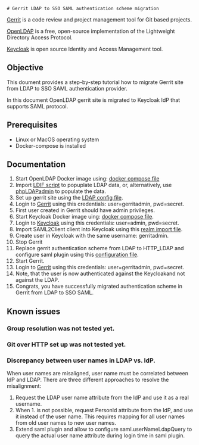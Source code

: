 	# Gerrit LDAP to SSO SAML authentication scheme migration

[Gerrit](https://www.gerritcodereview.com) is a code review and project
management tool for Git based projects.

[OpenLDAP](https://www.openldap.org) is a free, open-source implementation
of the Lightweight Directory Access Protocol.

[Keycloak](https://www.keycloak.org) is open source Identity and Access
Management tool.

## Objective

This doument provides a step-by-step tutorial how to migrate Gerrit site
from LDAP to SSO SAML authentication provider.

In this document OpenLDAP gerrit site is migrated to Keycloak IdP that
supports SAML protocol.

## Prerequisites

- Linux or MacOS operating system
- Docker-compose is installed

## Documentation

1. Start OpenLDAP Docker image using: [docker compose file](./resources/openldap/docker-ldap.yml) 
2. Import [LDIF script](./resources/openldap/import.sh) to popuplate LDAP data, or, alternatively,
use [phpLDAPadmin](https://localhost:6443/cmd.php) to populate the data.
3. Set up gerrit site using the [LDAP config file](./resources/gerrit/gerrit_ldap.config).
4. Login to [Gerrit](localhost:8081) using this credentials: user=gerritadmin, pwd=secret.
5. First user created in Gerrit should have admin privileges.
6. Start Keycloak Docker image uing: [docker compose file](./resources/keycloak/keycloak-postgres.yml).
7. Login to [Keycloak](localhost:8081) using this credentials: user=admin, pwd=secret.
8. Import SAML2Client client into Keycloak using this [realm import file](./resources/keycloak/keycloak-realm-export.json).
9. Create user in Keycloak with the same username: gerritadmin.
10. Stop Gerrit
11. Replace gerrit authentication scheme from LDAP to HTTP_LDAP and configure saml plugin using
this [configuration file](resources/gerrit/gerrit_saml.config).
12. Start Gerrit.
13. Login to [Gerrit](localhost:8081) using this credentials: user=gerritadmin, pwd=secret.
14. Note, that the user is now authenticated against the Keycloakand not against the LDAP.
15. Congrats, you have successfully migrated authentication scheme in Gerrit from LDAP to SSO SAML.

## Known issues

### Group resolution was not tested yet.

### Git over HTTP set up was not tested yet.

### Discrepancy between user names in LDAP vs. IdP.

When user names are misaligned, user name must be correlated between IdP and LDAP.
There are three different approaches to resolve the misalignment:

1. Request the LDAP user name attribute from the IdP and use it as a real username.
2. When 1. is not possible, request PersonId attribute from the IdP, and use it
instead of the user name. This requires mapping for all user names from old user
names to new user names.
3. Extend saml plugin and allow to configure saml.userNameLdapQuery to query the
actual user name attribute during login time in saml plugin. 
